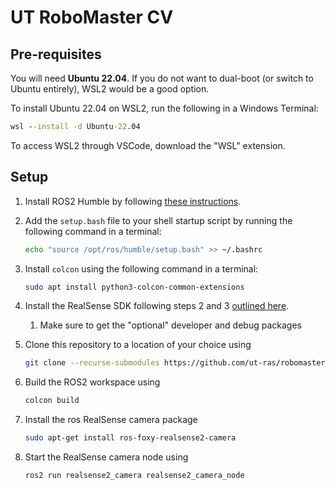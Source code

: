 # UT RoboMaster CV

## Pre-requisites
You will need **Ubuntu 22.04**. If you do not want to dual-boot (or switch to Ubuntu entirely), WSL2 would be a good option.

To install Ubuntu 22.04 on WSL2, run the following in a Windows Terminal:
```cmd
wsl --install -d Ubuntu-22.04
```

To access WSL2 through VSCode, download the "WSL" extension.

## Setup
1. Install ROS2 Humble by following [these instructions](https://docs.ros.org/en/humble/Installation/Ubuntu-Install-Debians.html).
2. Add the `setup.bash` file to your shell startup script by running the following command in a terminal:
   ```bash
   echo "source /opt/ros/humble/setup.bash" >> ~/.bashrc
   ```
3. Install `colcon` using the following command in a terminal:
   ```bash
   sudo apt install python3-colcon-common-extensions
   ```
4. Install the RealSense SDK following steps 2 and 3 [outlined here](https://github.com/IntelRealSense/realsense-ros).
   1. Make sure to get the "optional" developer and debug packages

5. Clone this repository to a location of your choice using
   ```bash
   git clone --recurse-submodules https://github.com/ut-ras/robomaster_cv.git
   ```
6. Build the ROS2 workspace using
   ```bash
   colcon build
   ```
7. Install the ros RealSense camera package
   ```bash
   sudo apt-get install ros-foxy-realsense2-camera
   ```
8. Start the RealSense camera node using
   ```bash
   ros2 run realsense2_camera realsense2_camera_node
   ```
